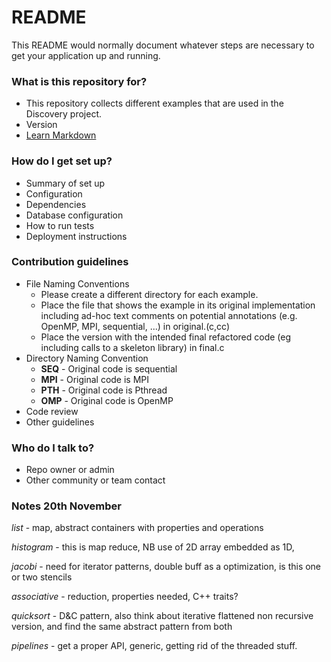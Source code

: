 # README #

This README would normally document whatever steps are necessary to get your application up and running.

### What is this repository for? ###

* This repository collects different examples that are used in the Discovery project.
* Version
* [Learn Markdown](https://bitbucket.org/tutorials/markdowndemo)

### How do I get set up? ###

* Summary of set up
* Configuration
* Dependencies
* Database configuration
* How to run tests
* Deployment instructions

### Contribution guidelines ###

* File Naming Conventions
    * Please create a different directory for each example. 
    * Place the file that shows the example in its original implementation including ad-hoc text comments on potential annotations (e.g. OpenMP, MPI, sequential, ...) in original.(c,cc)
    * Place the version with the intended final refactored code (eg including calls to a skeleton library) in final.c
* Directory Naming Convention
    * __SEQ__ - Original code is sequential
    * __MPI__ - Original code is MPI
    * __PTH__ - Original code is Pthread
    * __OMP__ - Original code is OpenMP
* Code review
* Other guidelines

### Who do I talk to? ###

* Repo owner or admin
* Other community or team contact

### Notes 20th November ###

_list_  - map, abstract containers with properties and operations

_histogram_ - this is map reduce, NB use of 2D array embedded as 1D, 

_jacobi_ - need for iterator patterns, double buff as a optimization, is this one or two stencils

_associative_ - reduction, properties needed, C++ traits? 

_quicksort_ - D&C pattern, also think about iterative flattened non recursive version, and find the same abstract
pattern from both

_pipelines_ - get a proper API, generic, getting rid of the threaded stuff.

